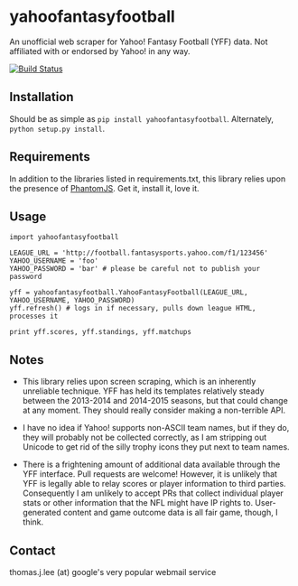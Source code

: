 yahoofantasyfootball
====================

An unofficial web scraper for Yahoo! Fantasy Football (YFF) data. Not affiliated with or endorsed by Yahoo! in any way.

[![Build Status](https://travis-ci.org/sbma44/yahoofantasyfootball.svg?branch=master)](https://travis-ci.org/sbma44/yahoofantasyfootball)

Installation
------------
Should be as simple as `pip install yahoofantasyfootball`. Alternately, `python setup.py install`.

Requirements
------------
In addition to the libraries listed in requirements.txt, this library relies upon the presence of [PhantomJS](http://phantomjs.org/). Get it, install it, love it.

Usage
-----
```
import yahoofantasyfootball

LEAGUE_URL = 'http://football.fantasysports.yahoo.com/f1/123456'
YAHOO_USERNAME = 'foo'
YAHOO_PASSWORD = 'bar' # please be careful not to publish your password

yff = yahoofantasyfootball.YahooFantasyFootball(LEAGUE_URL, YAHOO_USERNAME, YAHOO_PASSWORD)
yff.refresh() # logs in if necessary, pulls down league HTML, processes it

print yff.scores, yff.standings, yff.matchups
```

Notes
-----
* This library relies upon screen scraping, which is an inherently unreliable technique. YFF has held its templates relatively steady between the 2013-2014 and 2014-2015 seasons, but that could change at any moment. They should really consider making a non-terrible API.

* I have no idea if Yahoo! supports non-ASCII team names, but if they do, they will probably not be collected correctly, as I am stripping out Unicode to get rid of the silly trophy icons they put next to team names.

* There is a frightening amount of additional data available through the YFF interface. Pull requests are welcome! However, it is unlikely that YFF is legally able to relay scores or player information to third parties. Consequently I am unlikely to accept PRs that collect individual player stats or other information that the NFL might have IP rights to. User-generated content and game outcome data is all fair game, though, I think.

Contact
-------
thomas.j.lee (at) google's very popular webmail service
